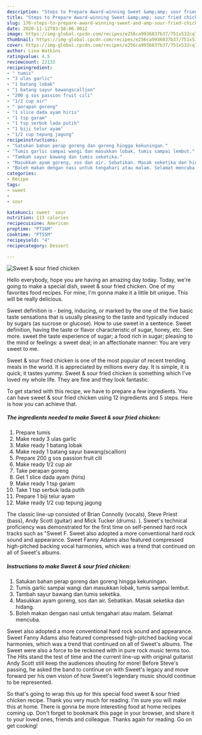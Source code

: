 ```yaml
---
description: "Steps to Prepare Award-winning Sweet &amp;amp; sour fried chicken"
title: "Steps to Prepare Award-winning Sweet &amp;amp; sour fried chicken"
slug: 170-steps-to-prepare-award-winning-sweet-and-amp-sour-fried-chicken
date: 2020-11-12T03:58:06.901Z
image: https://img-global.cpcdn.com/recipes/e256ca9936837b37/751x532cq70/sweet-sour-fried-chicken-resipi-foto-utama.jpg
thumbnail: https://img-global.cpcdn.com/recipes/e256ca9936837b37/751x532cq70/sweet-sour-fried-chicken-resipi-foto-utama.jpg
cover: https://img-global.cpcdn.com/recipes/e256ca9936837b37/751x532cq70/sweet-sour-fried-chicken-resipi-foto-utama.jpg
author: Lina Watkins
ratingvalue: 4.5
reviewcount: 22133
recipeingredient:
- " tumis"
- "3 ulas garlic"
- "1 batang lobak"
- "1 batang sayur bawangscallion"
- "200 g sos passion fruit cili"
- "1/2 cup air"
- " perapan goreng"
- "1 slice dada ayam hiris"
- "1 tsp garam"
- "1 tsp serbuk lada putih"
- "1 biji telur ayam"
- "1/2 cup tepung jagung"
recipeinstructions:
- "Satukan bahan perap goreng dan goreng hingga kekuningan."
- "Tumis garlic sampai wangi dan masukkan lobak, tumis sampai lembut."
- "Tambah sayur bawang dan tumis seketika."
- "Masukkan ayam goreng, sos dan air. Sebatikan. Masak seketika dan hidang."
- "Boleh makan dengan nasi untuk tengahari atau malam. Selamat mencuba."
categories:
- Recipe
tags:
- sweet
- 
- sour

katakunci: sweet  sour 
nutrition: 113 calories
recipecuisine: American
preptime: "PT16M"
cooktime: "PT55M"
recipeyield: "4"
recipecategory: Dessert

---
```



![Sweet &amp; sour fried chicken](https://img-global.cpcdn.com/recipes/e256ca9936837b37/751x532cq70/sweet-sour-fried-chicken-resipi-foto-utama.jpg)

Hello everybody, hope you are having an amazing day today. Today, we're going to make a special dish, sweet &amp; sour fried chicken. One of my favorites food recipes. For mine, I'm gonna make it a little bit unique. This will be really delicious.

Sweet definition is - being, inducing, or marked by the one of the five basic taste sensations that is usually pleasing to the taste and typically induced by sugars (as sucrose or glucose). How to use sweet in a sentence. Sweet definition, having the taste or flavor characteristic of sugar, honey, etc. See more. sweet the taste experience of sugar; a food rich in sugar; pleasing to the mind or feelings: a sweet deal; in an affectionate manner: You are very sweet to me.

Sweet &amp; sour fried chicken is one of the most popular of recent trending meals in the world. It is appreciated by millions every day. It is simple, it is quick, it tastes yummy. Sweet &amp; sour fried chicken is something which I've loved my whole life. They are fine and they look fantastic.


To get started with this recipe, we have to prepare a few ingredients. You can have sweet &amp; sour fried chicken using 12 ingredients and 5 steps. Here is how you can achieve that.

<!--inarticleads1-->

##### The ingredients needed to make Sweet &amp; sour fried chicken:

1. Prepare  tumis
1. Make ready 3 ulas garlic
1. Make ready 1 batang lobak
1. Make ready 1 batang sayur bawang(scallion)
1. Prepare 200 g sos passion fruit cili
1. Make ready 1/2 cup air
1. Take  perapan goreng
1. Get 1 slice dada ayam (hiris)
1. Make ready 1 tsp garam
1. Take 1 tsp serbuk lada putih
1. Prepare 1 biji telur ayam
1. Make ready 1/2 cup tepung jagung


The classic line-up consisted of Brian Connolly (vocals), Steve Priest (bass), Andy Scott (guitar) and Mick Tucker (drums). ). Sweet&#39;s technical proficiency was demonstrated for the first time on self-penned hard rock tracks such as &#34;Sweet F. Sweet also adopted a more conventional hard rock sound and appearance. Sweet Fanny Adams also featured compressed high-pitched backing vocal harmonies, which was a trend that continued on all of Sweet&#39;s albums. 

<!--inarticleads2-->

##### Instructions to make Sweet &amp; sour fried chicken:

1. Satukan bahan perap goreng dan goreng hingga kekuningan.
1. Tumis garlic sampai wangi dan masukkan lobak, tumis sampai lembut.
1. Tambah sayur bawang dan tumis seketika.
1. Masukkan ayam goreng, sos dan air. Sebatikan. Masak seketika dan hidang.
1. Boleh makan dengan nasi untuk tengahari atau malam. Selamat mencuba.


Sweet also adopted a more conventional hard rock sound and appearance. Sweet Fanny Adams also featured compressed high-pitched backing vocal harmonies, which was a trend that continued on all of Sweet&#39;s albums. The Sweet were also a force to be reckoned with in pure rock music terms too. The Hits stand the test of time and the current line-up with original guitarist Andy Scott still keep the audiences shouting for more! Before Steve&#39;s passing, he asked the band to continue on with Sweet&#39;s legacy and move forward per his own vision of how Sweet&#39;s legendary music should continue to be represented. 

So that's going to wrap this up for this special food sweet &amp; sour fried chicken recipe. Thank you very much for reading. I'm sure you will make this at home. There is gonna be more interesting food at home recipes coming up. Don't forget to bookmark this page in your browser, and share it to your loved ones, friends and colleague. Thanks again for reading. Go on get cooking!
